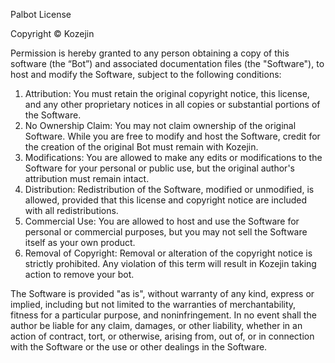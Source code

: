 Palbot License

Copyright © Kozejin

Permission is hereby granted to any person obtaining a copy of this software (the “Bot”) and associated documentation files (the "Software"), to host and modify the Software, subject to the following conditions:

1. Attribution: You must retain the original copyright notice, this license, and any other proprietary notices in all copies or substantial portions of the Software.
2. No Ownership Claim: You may not claim ownership of the original Software. While you are free to modify and host the Software, credit for the creation of the original Bot must remain with Kozejin.
3. Modifications: You are allowed to make any edits or modifications to the Software for your personal or public use, but the original author's attribution must remain intact.
4. Distribution: Redistribution of the Software, modified or unmodified, is allowed, provided that this license and copyright notice are included with all redistributions.
5. Commercial Use: You are allowed to host and use the Software for personal or commercial purposes, but you may not sell the Software itself as your own product.
6. Removal of Copyright: Removal or alteration of the copyright notice is strictly prohibited. Any violation of this term will result in Kozejin taking action to remove your bot.

The Software is provided "as is", without warranty of any kind, express or implied, including but not limited to the warranties of merchantability, fitness for a particular purpose, and noninfringement. In no event shall the author be liable for any claim, damages, or other liability, whether in an action of contract, tort, or otherwise, arising from, out of, or in connection with the Software or the use or other dealings in the Software.
